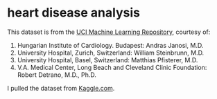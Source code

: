 # heart disease analysis

This dataset is from the <a href = "https://archive.ics.uci.edu/ml/index.php">UCI Machine Learning Repository</a>, courtesy of: 
1. Hungarian Institute of Cardiology. Budapest: Andras Janosi, M.D.
2. University Hospital, Zurich, Switzerland: William Steinbrunn, M.D.
3. University Hospital, Basel, Switzerland: Matthias Pfisterer, M.D.
4. V.A. Medical Center, Long Beach and Cleveland Clinic Foundation: Robert Detrano, M.D., Ph.D. 

I pulled the dataset from  <a href = "https://www.kaggle.com/datasets/rashikrahmanpritom/heart-attack-analysis-prediction-dataset">Kaggle.com</a>.
